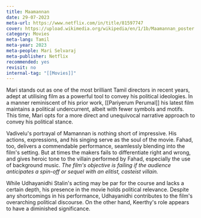 ```yaml
---
title: Maamannan
date: 29-07-2023
meta-url: https://www.netflix.com/in/title/81597747
cover: https://upload.wikimedia.org/wikipedia/en/1/1b/Maamannan_poster.jpg
category: Movies
meta-lang: Tamil
meta-year: 2023
meta-people: Mari Selvaraj
meta-publisher: Netflix
recommended: yes
revisit: no
internal-tag: "[[Movies]]"
---
```



Mari stands out as one of the most brilliant Tamil directors in recent years, adept at utilising film as a powerful tool to convey his political ideologies. In a manner reminiscent of his prior work, [[Pariyerum Perumal]] his latest film maintains a political undercurrent, albeit with fewer symbols and motifs. This time, Mari opts for a more direct and unequivocal narrative approach to convey his political stance.

Vadivelu's portrayal of Mamannan is nothing short of impressive. His actions, expressions, and  his singing serve as the soul of the movie. Fahad, too, delivers a commendable performance, seamlessly blending into the film's setting.  But at times the makers fails to differentiate right and wrong, and gives heroic tone to the villain performed by Fahad, especially the use of background music. _The film's objective is failing if the audience anticipates a spin-off or sequel with an elitist, casteist villain._ 

While Udhayanidhi Stalin's acting may be par for the course and lacks a certain depth, his presence in the movie holds political relevance. Despite any shortcomings in his performance, Udhayanidhi contributes to the film's overarching political discourse. On the other hand, Keerthy's role appears to have a diminished significance. 
